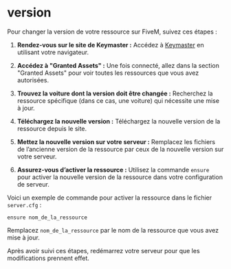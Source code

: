 # version

Pour changer la version de votre ressource sur FiveM, suivez ces étapes :

1. **Rendez-vous sur le site de Keymaster :**
   Accédez à [Keymaster](https://keymaster.fivem.net/) en utilisant votre navigateur.

2. **Accédez à "Granted Assets" :**
   Une fois connecté, allez dans la section "Granted Assets" pour voir toutes les ressources que vous avez autorisées.

3. **Trouvez la voiture dont la version doit être changée :**
   Recherchez la ressource spécifique (dans ce cas, une voiture) qui nécessite une mise à jour.

4. **Téléchargez la nouvelle version :**
   Téléchargez la nouvelle version de la ressource depuis le site.

5. **Mettez la nouvelle version sur votre serveur :**
   Remplacez les fichiers de l’ancienne version de la ressource par ceux de la nouvelle version sur votre serveur.

6. **Assurez-vous d’activer la ressource :**
   Utilisez la commande `ensure` pour activer la nouvelle version de la ressource dans votre configuration de serveur.

Voici un exemple de commande pour activer la ressource dans le fichier `server.cfg` :

```
ensure nom_de_la_ressource
```

Remplacez `nom_de_la_ressource` par le nom de la ressource que vous avez mise à jour. 

Après avoir suivi ces étapes, redémarrez votre serveur pour que les modifications prennent effet.
